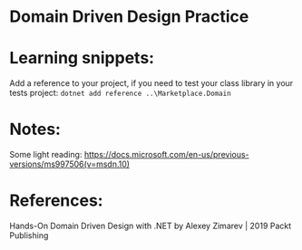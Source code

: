 # Domain Driven Design Practice

# Learning snippets: 

Add a reference to your project, if you need to test your class library in your tests project: 
`dotnet add reference ..\Marketplace.Domain` 

# Notes: 

Some light reading: https://docs.microsoft.com/en-us/previous-versions/ms997506(v=msdn.10)

# References: 

Hands-On Domain Driven Design with .NET by Alexey Zimarev | 2019 Packt Publishing 